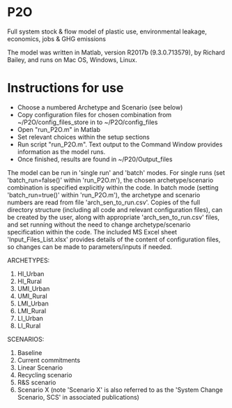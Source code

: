 # P2O
Full system stock &amp; flow model of plastic use, environmental leakage, economics, jobs &amp; GHG emissions

The model was written in Matlab, version R2017b (9.3.0.713579), by Richard Bailey, and runs on Mac OS, Windows, Linux.

# Instructions for use
- Choose a numbered Archetype and Scenario (see below)
- Copy configuration files for chosen combination from ~/P2O/config_files_store in to ~/P2O/config_files 
- Open "run_P2O.m" in Matlab
- Set relevant choices within the setup sections
- Run script "run_P2O.m". Text output to the Command Window provides information as the model runs.
- Once finished, results are found in ~/P20/Output_files

The model can be run in 'single run' and 'batch' modes. 
For single runs (set 'batch_run=false()' within 'run_P2O.m'), the chosen archetype/scenario combination is specified explicitly within the code.
In batch mode (setting 'batch_run=true()' within 'run_P2O.m'), the archetype and scenario numbers are read from file 'arch_sen_to_run.csv'. Copies of the full directory structure (including all code and relevant configuration files), can be created by the user, along with appropriate 'arch_sen_to_run.csv' files, and set running without the need to change archetype/scenario specification within the code.
The included MS Excel sheet 'Input_Files_List.xlsx' provides details of the content of configuration files, so changes can be made to parameters/inputs if needed.

ARCHETYPES:               
1. HI_Urban      
2. HI_Rural 
3. UMI_Urban
4. UMI_Rural
5. LMI_Urban
6. LMI_Rural
7. LI_Urban
8. LI_Rural

SCENARIOS:
1. Baseline
2. Current commitments
3. Linear Scenario
4. Recycling scenario
5. R&S scenario
6. Scenario X (note 'Scenario X' is also referred to as the 'System Change Scenario, SCS' in associated publications)

